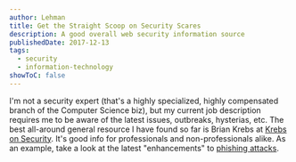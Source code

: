```yaml
---
author: Lehman
title: Get the Straight Scoop on Security Scares
description: A good overall web security information source
publishedDate: 2017-12-13
tags:
  - security
  - information-technology
showToC: false
---
```


I'm not a security expert (that's a highly specialized, highly compensated branch of the Computer Science biz), but my current job description requires me to be aware of the latest issues, outbreaks, hysterias, etc. The best all-around general resource I have found so far is Brian Krebs at [Krebs on Security](https://krebsonsecurity.com/). It's good info for professionals and non-professionals alike. As an example, take a look at the latest "enhancements" to [phishing attacks](https://krebsonsecurity.com/2017/12/phishers-are-upping-their-game-so-should-you/).
